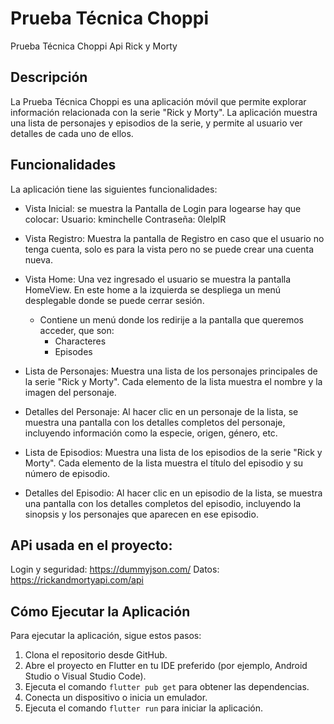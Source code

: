 

# Prueba Técnica Choppi
Prueba Técnica Choppi Api Rick y Morty


## Descripción

La Prueba Técnica Choppi es una aplicación móvil que permite explorar información relacionada con la serie "Rick y Morty". La aplicación muestra una lista de personajes y episodios de la serie, y permite al usuario ver detalles de cada uno de ellos.

## Funcionalidades

La aplicación tiene las siguientes funcionalidades:

- Vista Inicial: se muestra la Pantalla de Login para logearse hay que colocar:
  Usuario: kminchelle
  Contraseña: 0lelplR

- Vista Registro: Muestra la pantalla de Registro en caso que el usuario no tenga cuenta, solo es para la vista pero no se puede crear una cuenta nueva.
- Vista Home: Una vez ingresado el usuario se muestra la pantalla HomeView. En este home a la izquierda se despliega un menú desplegable donde se puede cerrar sesión.
    * Contiene un menú donde los redirije a la pantalla que queremos acceder, que son:
       - Characteres
       - Episodes

- Lista de Personajes: Muestra una lista de los personajes principales de la serie "Rick y Morty". Cada elemento de la lista muestra el nombre y la imagen del personaje.

- Detalles del Personaje: Al hacer clic en un personaje de la lista, se muestra una pantalla con los detalles completos del personaje, incluyendo información como la especie, origen, género, etc.

- Lista de Episodios: Muestra una lista de los episodios de la serie "Rick y Morty". Cada elemento de la lista muestra el título del episodio y su número de episodio.

- Detalles del Episodio: Al hacer clic en un episodio de la lista, se muestra una pantalla con los detalles completos del episodio, incluyendo la sinopsis y los personajes que aparecen en ese episodio.

## APi usada en el proyecto:
Login y seguridad: https://dummyjson.com/
Datos: https://rickandmortyapi.com/api

## Cómo Ejecutar la Aplicación

Para ejecutar la aplicación, sigue estos pasos:

1. Clona el repositorio desde GitHub.
2. Abre el proyecto en Flutter en tu IDE preferido (por ejemplo, Android Studio o Visual Studio Code).
3. Ejecuta el comando `flutter pub get` para obtener las dependencias.
4. Conecta un dispositivo o inicia un emulador.
5. Ejecuta el comando `flutter run` para iniciar la aplicación.








